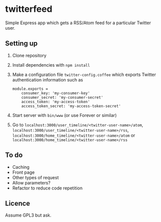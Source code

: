 twitterfeed
===========

Simple Express app which gets a RSS/Atom feed for a particular Twitter user.

Setting up
----------

1.  Clone repository
2.  Install dependencies with `npm install`
3.  Make a configuration file `twitter-config.coffee` which exports Twitter
    authentication information such as

        module.exports =
            consumer_key: 'my-consumer-key'
            consumer_secret: 'my-consumer-secret'
            access_token: 'my-access-token'
            access_token_secret: 'my-access-token-secret'

4.  Start server with `bin/www` (or use Forever or similar)
5.  Go to `localhost:3000/user_timeline/<twitter-user-name>/atom`,
    `localhost:3000/user_timeline/<twitter-user-name>/rss`,
    `localhost:3000/home_timeline/<twitter-user-name>/atom` or
    `localhost:3000/home_timeline/<twitter-user-name>/rss`

To do
-----

- Caching
- Front page
- Other types of request
- Allow parameters?
- Refactor to reduce code repetition

Licence
-------

Assume GPL3 but ask.
